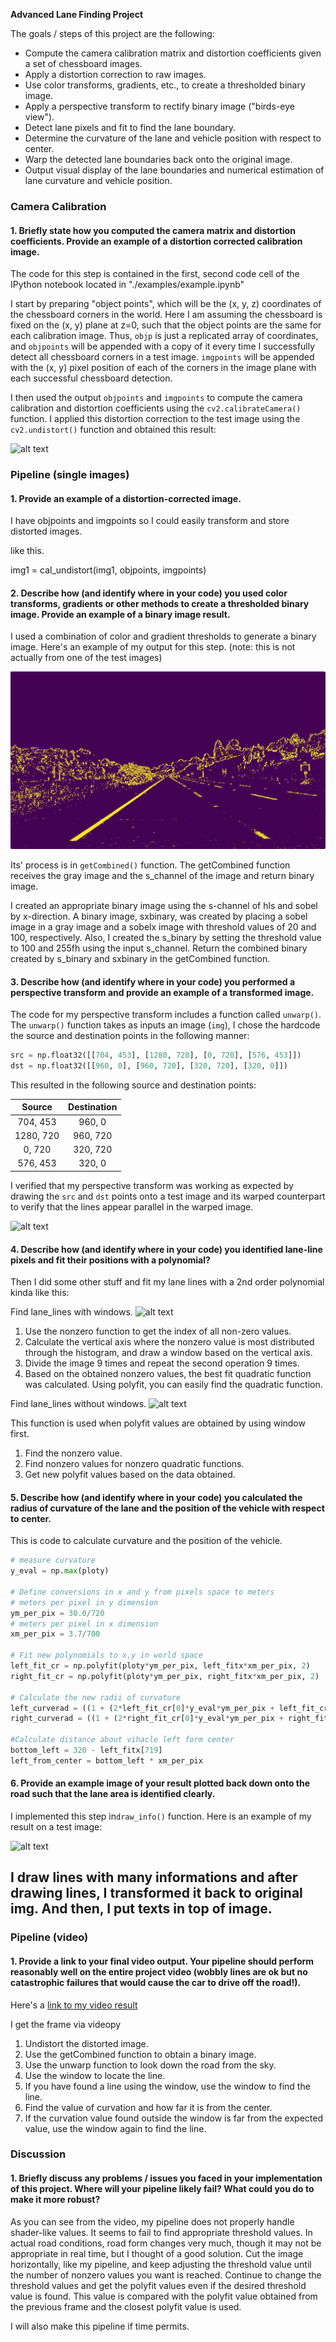 **Advanced Lane Finding Project**

The goals / steps of this project are the following:

* Compute the camera calibration matrix and distortion coefficients given a set of chessboard images.
* Apply a distortion correction to raw images.
* Use color transforms, gradients, etc., to create a thresholded binary image.
* Apply a perspective transform to rectify binary image ("birds-eye view").
* Detect lane pixels and fit to find the lane boundary.
* Determine the curvature of the lane and vehicle position with respect to center.
* Warp the detected lane boundaries back onto the original image.
* Output visual display of the lane boundaries and numerical estimation of lane curvature and vehicle position.

[//]: # (Image References)

[image1]: ./output_images/undistort_chessboard.png "Undistorted"
[image2]: ./output_images/test_images_output/combined_threshold_straight_lines1.png "Binary Example"
[image3]: ./output_images/output/warped_straight_lines.png "Warp Example"
[image4]: ./output_images/output/find_lines_with_window.png "Find lane_line with windows"
[image5]: ./output_images/output/find_lines_without_window.png "Find lane_line without windows"
[image6]: ./output_images/output/final_output.png "Output"
[video1]: ./project_video.mp4 "Video"

### Camera Calibration

#### 1. Briefly state how you computed the camera matrix and distortion coefficients. Provide an example of a distortion corrected calibration image.

The code for this step is contained in the first, second code cell of the IPython notebook located in "./examples/example.ipynb"

I start by preparing "object points", which will be the (x, y, z) coordinates of the chessboard corners in the world. Here I am assuming the chessboard is fixed on the (x, y) plane at z=0, such that the object points are the same for each calibration image.  Thus, `objp` is just a replicated array of coordinates, and `objpoints` will be appended with a copy of it every time I successfully detect all chessboard corners in a test image.  `imgpoints` will be appended with the (x, y) pixel position of each of the corners in the image plane with each successful chessboard detection.  

I then used the output `objpoints` and `imgpoints` to compute the camera calibration and distortion coefficients using the `cv2.calibrateCamera()` function.  I applied this distortion correction to the test image using the `cv2.undistort()` function and obtained this result: 

![alt text][image1]

### Pipeline (single images)

#### 1. Provide an example of a distortion-corrected image.

I have objpoints and imgpoints so I could easily transform and store distorted images.

like this.

img1 = cal_undistort(img1, objpoints, imgpoints)



#### 2. Describe how (and identify where in your code) you used color transforms, gradients or other methods to create a thresholded binary image.  Provide an example of a binary image result.

I used a combination of color and gradient thresholds to generate a binary image.
Here's an example of my output for this step.  (note: this is not actually from one of the test images)

![alt text][image2]

Its' process is in `getCombined()` function.
The getCombined function receives the gray image and the s_channel of the image and return binary image.


I created an appropriate binary image using the s-channel of hls and sobel by x-direction.
A binary image, sxbinary, was created by placing a sobel image in a gray image and a sobelx image with threshold values of 20 and 100, respectively.
Also, I created the s_binary by setting the threshold value to 100 and 255fh using the input s_channel.
Return the combined binary created by s_binary and sxbinary in the getCombined function.

#### 3. Describe how (and identify where in your code) you performed a perspective transform and provide an example of a transformed image.

The code for my perspective transform includes a function called `unwarp()`.
The `unwarp()` function takes as inputs an image (`img`),
I chose the hardcode the source and destination points in the following manner:

```python
src = np.float32([[704, 453], [1280, 720], [0, 720], [576, 453]])
dst = np.float32([[960, 0], [960, 720], [320, 720], [320, 0]])
```

This resulted in the following source and destination points:

| Source        | Destination   | 
|:-------------:|:-------------:| 
| 704, 453      | 960, 0        | 
| 1280, 720     | 960, 720      |
| 0, 720        | 320, 720      |
| 576, 453      | 320, 0        |

I verified that my perspective transform was working as expected by drawing the `src` and `dst` points onto a test image and its warped counterpart to verify that the lines appear parallel in the warped image.

![alt text][image3]

#### 4. Describe how (and identify where in your code) you identified lane-line pixels and fit their positions with a polynomial?

Then I did some other stuff and fit my lane lines with a 2nd order polynomial kinda like this:

Find lane_lines with windows.
![alt text][image4]

1. Use the nonzero function to get the index of all non-zero values.
2. Calculate the vertical axis where the nonzero value is most distributed through the histogram, and draw a window based on the vertical axis.
3. Divide the image 9 times and repeat the second operation 9 times.
4. Based on the obtained nonzero values, the best fit quadratic function was calculated. Using polyfit, you can easily find the quadratic function.

Find lane_lines without windows.
![alt text][image4]

This function is used when polyfit values are obtained by using window first.
1. Find the nonzero value.
2. Find nonzero values for nonzero quadratic functions.
3. Get new polyfit values based on the data obtained.

#### 5. Describe how (and identify where in your code) you calculated the radius of curvature of the lane and the position of the vehicle with respect to center.

This is code to calculate curvature and the position of the vehicle.
```python
# measure curvature
y_eval = np.max(ploty)

# Define conversions in x and y from pixels space to meters
# meters per pixel in y dimension
ym_per_pix = 30.0/720
# meters per pixel in x dimension 
xm_per_pix = 3.7/700 

# Fit new polynomials to x,y in world space
left_fit_cr = np.polyfit(ploty*ym_per_pix, left_fitx*xm_per_pix, 2)
right_fit_cr = np.polyfit(ploty*ym_per_pix, right_fitx*xm_per_pix, 2)

# Calculate the new radii of curvature
left_curverad = ((1 + (2*left_fit_cr[0]*y_eval*ym_per_pix + left_fit_cr[1])**2)**1.5) / np.absolute(2*left_fit_cr[0])
right_curverad = ((1 + (2*right_fit_cr[0]*y_eval*ym_per_pix + right_fit_cr[1])**2)**1.5) / np.absolute(2*right_fit_cr[0])

#Calculate distance about vihacle left form center
bottom_left = 320 - left_fitx[719]
left_from_center = bottom_left * xm_per_pix
```

#### 6. Provide an example image of your result plotted back down onto the road such that the lane area is identified clearly.

I implemented this step in`draw_info()` function.  Here is an example of my result on a test image:

![alt text][image6]

I draw lines with many informations and after drawing lines, I transformed it back to original img.
And then, I put texts in top of image.
---

### Pipeline (video)

#### 1. Provide a link to your final video output.  Your pipeline should perform reasonably well on the entire project video (wobbly lines are ok but no catastrophic failures that would cause the car to drive off the road!).

Here's a [link to my video result](./project_video.mp4)

I get the frame via videopy
1. Undistort the distorted image.
2. Use the getCombined function to obtain a binary image.
3. Use the unwarp function to look down the road from the sky.
4. Use the window to locate the line.
5. If you have found a line using the window, use the window to find the line.
6. Find the value of curvation and how far it is from the center.
7. If the curvation value found outside the window is far from the expected value, use the window again to find the line.


### Discussion

#### 1. Briefly discuss any problems / issues you faced in your implementation of this project.  Where will your pipeline likely fail?  What could you do to make it more robust?

As you can see from the video, my pipeline does not properly handle shader-like values. It seems to fail to find appropriate threshold values.
In actual road conditions, road form changes very much, though it may not be appropriate in real time, but I thought of a good solution.
Cut the image horizontally, like my pipeline, and keep adjusting the threshold value until the number of nonzero values you want is reached. Continue to change the threshold values and get the polyfit values even if the desired threshold value is found. This value is compared with the polyfit value obtained from the previous frame and the closest polyfit value is used.

I will also make this pipeline if time permits.

